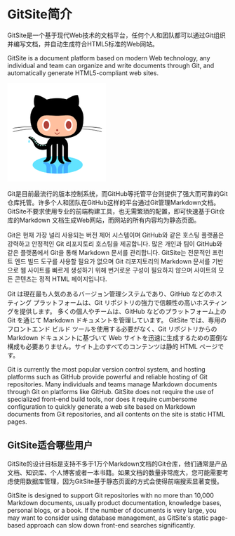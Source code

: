 # GitSite简介

GitSite是一个基于现代Web技术的文档平台，任何个人和团队都可以通过Git组织并编写文档，并自动生成符合HTML5标准的Web网站。

GitSite is a document platform based on modern Web technology, any individual and team can organize and write documents through Git, and automatically generate HTML5-compliant web sites.

![](test.png)

Git是目前最流行的版本控制系统，而GitHub等托管平台则提供了强大而可靠的Git仓库托管。许多个人和团队在GitHub这样的平台通过Git管理Markdown文档。GitSite不要求使用专业的前端构建工具，也无需繁琐的配置，即可快速基于Git仓库的Markdown 文档生成Web网站，而网站的所有内容均为静态页面。

Git은 현재 가장 널리 사용되는 버전 제어 시스템이며 GitHub와 같은 호스팅 플랫폼은 강력하고 안정적인 Git 리포지토리 호스팅을 제공합니다. 많은 개인과 팀이 GitHub와 같은 플랫폼에서 Git을 통해 Markdown 문서를 관리합니다. GitSite는 전문적인 프런트 엔드 빌드 도구를 사용할 필요가 없으며 Git 리포지토리의 Markdown 문서를 기반으로 웹 사이트를 빠르게 생성하기 위해 번거로운 구성이 필요하지 않으며 사이트의 모든 콘텐츠는 정적 HTML 페이지입니다.

Git は現在最も人気のあるバージョン管理システムであり、GitHub などのホスティング プラットフォームは、Git リポジトリの強力で信頼性の高いホスティングを提供します。 多くの個人やチームは、GitHub などのプラットフォーム上の Git を通じて Markdown ドキュメントを管理しています。 GitSite では、専用のフロントエンド ビルド ツールを使用する必要がなく、Git リポジトリからの Markdown ドキュメントに基づいて Web サイトを迅速に生成するための面倒な構成も必要ありません。サイト上のすべてのコンテンツは静的 HTML ページです。

Git is currently the most popular version control system, and hosting platforms such as GitHub provide powerful and reliable hosting of Git repositories. Many individuals and teams manage Markdown documents through Git on platforms like GitHub. GitSite does not require the use of specialized front-end build tools, nor does it require cumbersome configuration to quickly generate a web site based on Markdown documents from Git repositories, and all contents on the site is static HTML pages.

## GitSite适合哪些用户

GitSite的设计目标是支持不多于1万个Markdown文档的Git仓库，他们通常是产品文档、知识库、个人博客或者一本书籍。如果文档的数量非常庞大，您可能需要考虑使用数据库管理，因为GitSite基于静态页面的方式会使得前端搜索显著变慢。

GitSite is designed to support Git repositories with no more than 10,000 Markdown documents, usually product documentation, knowledge bases, personal blogs, or a book. If the number of documents is very large, you may want to consider using database management, as GitSite's static page-based approach can slow down front-end searches significantly.
